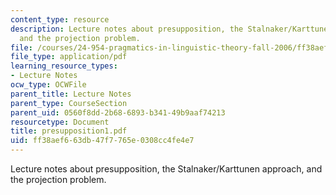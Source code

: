 ```yaml
---
content_type: resource
description: Lecture notes about presupposition, the Stalnaker/Karttunen approach,
  and the projection problem.
file: /courses/24-954-pragmatics-in-linguistic-theory-fall-2006/ff38aef663db47f7765e0308cc4fe4e7_presupposition1.pdf
file_type: application/pdf
learning_resource_types:
- Lecture Notes
ocw_type: OCWFile
parent_title: Lecture Notes
parent_type: CourseSection
parent_uid: 0560f8dd-2b68-6893-b341-49b9aaf74213
resourcetype: Document
title: presupposition1.pdf
uid: ff38aef6-63db-47f7-765e-0308cc4fe4e7
---
```

Lecture notes about presupposition, the Stalnaker/Karttunen approach, and the projection problem.

